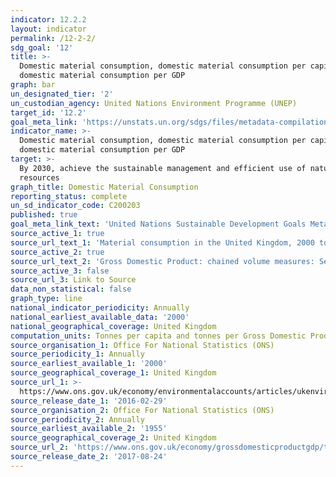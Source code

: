 ```yaml
---
indicator: 12.2.2
layout: indicator
permalink: /12-2-2/
sdg_goal: '12'
title: >-
  Domestic material consumption, domestic material consumption per capita, and
  domestic material consumption per GDP
graph: bar
un_designated_tier: '2'
un_custodian_agency: United Nations Environment Programme (UNEP)
target_id: '12.2'
goal_meta_link: 'https://unstats.un.org/sdgs/files/metadata-compilation/Metadata-Goal-12.pdf'
indicator_name: >-
  Domestic material consumption, domestic material consumption per capita, and
  domestic material consumption per GDP
target: >-
  By 2030, achieve the sustainable management and efficient use of natural
  resources
graph_title: Domestic Material Consumption
reporting_status: complete
un_sd_indicator_code: C200203
published: true
goal_meta_link_text: 'United Nations Sustainable Development Goals Metadata: Goal 12'
source_active_1: true
source_url_text_1: 'Material consumption in the United Kingdom, 2000 to 2013'
source_active_2: true
source_url_text_2: 'Gross Domestic Product: chained volume measures: Seasonally adjusted £m'
source_active_3: false
source_url_3: Link to Source
data_non_statistical: false
graph_type: line
national_indicator_periodicity: Annually
national_earliest_available_data: '2000'
national_geographical_coverage: United Kingdom
computation_units: Tonnes per capita and tonnes per Gross Domestic Product (GBP £m)
source_organisation_1: Office For National Statistics (ONS)
source_periodicity_1: Annually
source_earliest_available_1: '2000'
source_geographical_coverage_1: United Kingdom
source_url_1: >-
  https://www.ons.gov.uk/economy/environmentalaccounts/articles/ukenvironmentalaccountshowmuchmaterialistheukconsuming/ukenvironmentalaccountshowmuchmaterialistheukconsuming
source_release_date_1: '2016-02-29'
source_organisation_2: Office For National Statistics (ONS)
source_periodicity_2: Annually
source_earliest_available_2: '1955'
source_geographical_coverage_2: United Kingdom
source_url_2: 'https://www.ons.gov.uk/economy/grossdomesticproductgdp/timeseries/abmi/pn2'
source_release_date_2: '2017-08-24'
---
```

